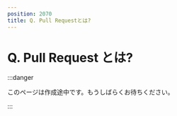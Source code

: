 ```yaml
---
position: 2070
title: Q. Pull Requestとは?
---
```


# Q. Pull Request とは?

:::danger

このページは作成途中です。もうしばらくお待ちください。

:::
